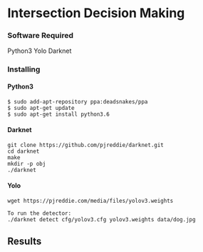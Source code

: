 # Intersection Decision Making




### Software Required
Python3
Yolo
Darknet


### Installing

#### Python3
```
$ sudo add-apt-repository ppa:deadsnakes/ppa
$ sudo apt-get update
$ sudo apt-get install python3.6
```

#### Darknet
```
git clone https://github.com/pjreddie/darknet.git
cd darknet
make
mkdir -p obj
./darknet
```

#### Yolo
```
wget https://pjreddie.com/media/files/yolov3.weights

To run the detector:
./darknet detect cfg/yolov3.cfg yolov3.weights data/dog.jpg

```


## Results

